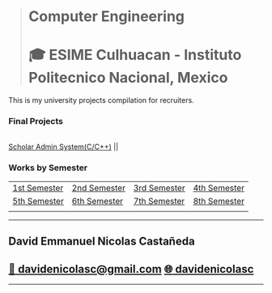 > # Computer Engineering
> # :mortar_board: ESIME Culhuacan - Instituto Politecnico Nacional, Mexico

This is my university projects compilation for recruiters.

### Final Projects
||
|-|
[Scholar Admin System(C/C++)](Projects/ScholarAdminSystem/)
||

### Works by Semester
|||||
|-|-|-|-|
| [1st Semester](1.FirstSemester/) | [2nd Semester](2.SecondSemester/) | [3rd Semester](3.ThirdSemester/) | [4th Semester](4.FourthSemester/) |
| [5th Semester](5.FifthSemester/) | [6th Semester](6.SixthSemester/) | [7th Semester](7.SeventhSemester/) | [8th Semester](8.EigthSemester/) |
||

---
## David Emmanuel Nicolas Castañeda
## [:email: davidenicolasc@gmail.com](mailto:davidenicolasc@gmail.com) [:globe_with_meridians: davidenicolasc](https://www.linkedin.com/in/davidenicolasc)
---